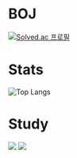 # BOJ
[![Solved.ac 프로필](http://mazassumnida.wtf/api/v2/generate_badge?boj=jw1211)](https://solved.ac/jw1211)

# Stats
![Top Langs](https://github-readme-stats.vercel.app/api/top-langs/?username=wodnj5&layout=compact&theme=dark)

# Study

<img src="https://img.shields.io/badge/spring-20232a.svg?style=for-the-badge&logo=spring&logoColor=6DB33F" />
<img src="https://img.shields.io/badge/springboot-20232a.svg?style=for-the-badge&logo=springboot&logoColor=6DB33F" />

<!--
**wodnj5/wodnj5** is a ✨ _special_ ✨ repository because its `README.md` (this file) appears on your GitHub profile.

Here are some ideas to get you started:

- 🔭 I’m currently working on ...
- 🌱 I’m currently learning ...
- 👯 I’m looking to collaborate on ...
- 🤔 I’m looking for help with ...
- 💬 Ask me about ...
- 📫 How to reach me: ...
- 😄 Pronouns: ...
- ⚡ Fun fact: ...
-->
